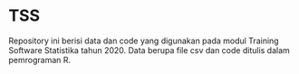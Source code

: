 # TSS
Repository ini berisi data dan code yang digunakan pada modul Training Software Statistika tahun 2020. Data berupa file csv dan code ditulis dalam pemrograman R. 
